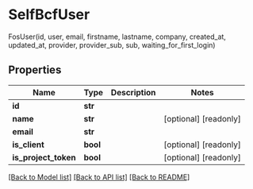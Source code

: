 # SelfBcfUser

FosUser(id, user, email, firstname, lastname, company, created_at, updated_at, provider, provider_sub, sub, waiting_for_first_login)
## Properties
Name | Type | Description | Notes
------------ | ------------- | ------------- | -------------
**id** | **str** |  | 
**name** | **str** |  | [optional] [readonly] 
**email** | **str** |  | 
**is_client** | **bool** |  | [optional] [readonly] 
**is_project_token** | **bool** |  | [optional] [readonly] 

[[Back to Model list]](../README.md#documentation-for-models) [[Back to API list]](../README.md#documentation-for-api-endpoints) [[Back to README]](../README.md)



